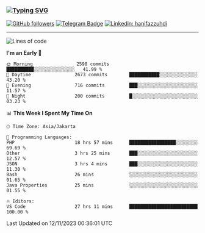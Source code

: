 ### [![Typing SVG](https://readme-typing-svg.herokuapp.com?font=lato&size=22&lines=Hi+There+👋)](https://git.io/typing-svg) 

[![GitHub followers](https://img.shields.io/github/followers/hanifazzuhdi?label=Follow&style=social)](https://github.com/hanifazzuhdi/?tab=follow) 
[![Telegram Badge](https://img.shields.io/badge/-hanif0198-blue?style=social&logo=telegram&link=https://www.t.me/hanif0198/)](https://www.t.me/hanif0198/) 
[![Linkedin: hanifazzuhdi](https://img.shields.io/badge/-hanifazzuhdi-blue?style=flat-square&logo=Linkedin&logoColor=white&link=https://www.linkedin.com/in/hanif-az-zuhdi-69688019b/)](https://www.linkedin.com/in/hanif-az-zuhdi-69688019b/) 

<hr/>

<!--START_SECTION:waka-->
![Lines of code](https://img.shields.io/badge/From%20Hello%20World%20I%27ve%20Written-38.3%20million%20lines%20of%20code-blue)

**I'm an Early 🐤** 

```text
🌞 Morning                2598 commits        ██████████░░░░░░░░░░░░░░░   41.99 % 
🌆 Daytime                2673 commits        ███████████░░░░░░░░░░░░░░   43.20 % 
🌃 Evening                716 commits         ███░░░░░░░░░░░░░░░░░░░░░░   11.57 % 
🌙 Night                  200 commits         █░░░░░░░░░░░░░░░░░░░░░░░░   03.23 % 
```


📊 **This Week I Spent My Time On** 

```text
🕑︎ Time Zone: Asia/Jakarta

💬 Programming Languages: 
PHP                      18 hrs 57 mins      █████████████████░░░░░░░░   69.69 % 
Other                    3 hrs 25 mins       ███░░░░░░░░░░░░░░░░░░░░░░   12.57 % 
JSON                     3 hrs 4 mins        ███░░░░░░░░░░░░░░░░░░░░░░   11.30 % 
Bash                     26 mins             ░░░░░░░░░░░░░░░░░░░░░░░░░   01.65 % 
Java Properties          25 mins             ░░░░░░░░░░░░░░░░░░░░░░░░░   01.55 % 

🔥 Editors: 
VS Code                  27 hrs 11 mins      █████████████████████████   100.00 % 
```


 Last Updated on 12/11/2023 00:36:01 UTC
<!--END_SECTION:waka-->
